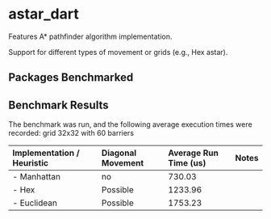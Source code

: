 
# astar_dart


Features
A* pathfinder algorithm implementation.

Support for different types of movement or grids (e.g., Hex astar).


 

## Packages Benchmarked

## Benchmark Results

The benchmark was run, and the following average execution times were recorded:
grid 32x32 with 60 barriers

| Implementation / Heuristic | Diagonal Movement | Average Run Time (us) | Notes               |
| :------------------------- | :---------------- | :-------------------- | :------------------ |
| - Manhattan                | no                | 730.03                |                     |
| - Hex                      | Possible          | 1233.96               |                     |
| - Euclidean                | Possible          | 1753.23               |                     |


